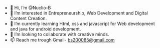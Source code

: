 - 👋 Hi, I’m @Nuclio-B
- 👀 I’m interested in Entrepreneurship, Web Development and Digital Content Creation.
- 🌱 I’m currently learning Html, css and javascript for Web development and java for android development.
- 💞️ I’m looking to collaborate with creative minds.
- 📫 Reach me trough Gmail- bs200085@gmail.com


